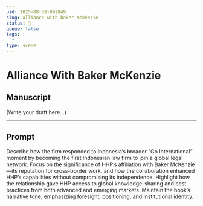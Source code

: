 ```yaml
---
uid: 2025-08-30-092849
slug: alliance-with-baker-mckenzie
status: 💬
queue: false
tags:
  - 
type: scene
---
```


# Alliance  With  Baker McKenzie

## Manuscript

(Write your draft here...)

---

## Prompt

Describe how the firm responded to Indonesia’s broader “Go International” moment by becoming the first Indonesian law firm to join a global legal network. Focus on the significance of HHP’s affiliation with Baker McKenzie—its reputation for cross-border work, and how the collaboration enhanced HHP’s capabilities without compromising its independence. Highlight how the relationship gave HHP access to global knowledge-sharing and best practices from both advanced and emerging markets. Maintain the book’s narrative tone, emphasizing foresight, positioning, and institutional identity.
